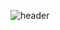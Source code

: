 ![header](https://capsule-render.vercel.app/api?type=waving&color=timeGradient&text=Welcome%20to%20Sangyong's%20GitHub%20&animation=twinkling&fontSize=32&fontAlignY=40&fontAlign=70&height=220)

<!--
**sangyong-99/sangyong-99** is a ✨ _special_ ✨ repository because its `README.md` (this file) appears on your GitHub profile.

Here are some ideas to get you started:

- 🔭 I’m currently working on ...
- 🌱 I’m currently learning ...
- 👯 I’m looking to collaborate on ...
- 🤔 I’m looking for help with ...
- 💬 Ask me about ...
- 📫 How to reach me: ...
- 😄 Pronouns: ...
- ⚡ Fun fact: ...
-->
